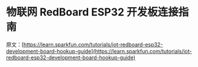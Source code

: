 # 物联网 RedBoard ESP32 开发板连接指南

原文：[https://learn.sparkfun.com/tutorials/iot-redboard-esp32-development-board-hookup-guide](https://learn.sparkfun.com/tutorials/iot-redboard-esp32-development-board-hookup-guide)